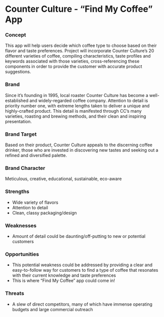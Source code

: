 # Counter Culture - “Find My Coffee” App

### Concept
This app will help users decide which coffee type to choose based on their flavor and taste preferences. Project will incorporate Counter Culture’s 20 different varieties of coffee, compiling characteristics, taste profiles and keywords associated with those varieties, cross-referencing these components in order to provide the customer with accurate product suggestions.

### Brand
Since it’s founding in 1995, local roaster Counter Culture has become a well-established and widely-regarded coffee company. Attention to detail is priority number one, with extreme lengths taken to deliver a unique and highly-crafted product. This detail is manifested through CC’s many varieties, roasting and brewing methods, and their clean and inspiring presentation.

### Brand Target
Based on their product, Counter Culture appeals to the discerning coffee drinker, those who are invested in discovering new tastes and seeking out a refined and diversified palette.

### Brand Character
Meticulous, creative, educational, sustainable, eco-aware

### Strengths
- Wide variety of flavors
- Attention to detail
- Clean, classy packaging/design

### Weaknesses
- Amount of detail could be daunting/off-putting to new or potential customers

### Opportunities
- This potential weakness could be addressed by providing a clear and easy-to-follow way for customers to find a type of coffee that resonates with their current knowledge and taste preferences
- This is where “Find My Coffee” app could come in!

### Threats
- A slew of direct competitors, many of which have immense operating budgets and large commercial outreach
